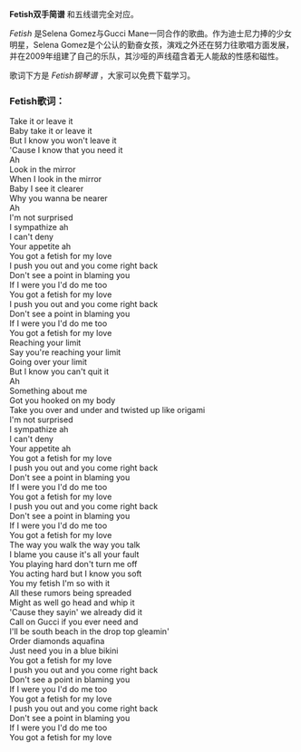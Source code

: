 

**Fetish双手简谱** 和五线谱完全对应。

_Fetish_ 是Selena Gomez与Gucci Mane一同合作的歌曲。作为迪士尼力捧的少女明星，Selena
Gomez是个公认的勤奋女孩，演戏之外还在努力往歌唱方面发展，并在2009年组建了自己的乐队，其沙哑的声线蕴含着无人能敌的性感和磁性。

歌词下方是 _Fetish钢琴谱_ ，大家可以免费下载学习。

### Fetish歌词：

Take it or leave it  
Baby take it or leave it  
But I know you won't leave it  
'Cause I know that you need it  
Ah  
Look in the mirror  
When I look in the mirror  
Baby I see it clearer  
Why you wanna be nearer  
Ah  
I'm not surprised  
I sympathize ah  
I can't deny  
Your appetite ah  
You got a fetish for my love  
I push you out and you come right back  
Don't see a point in blaming you  
If I were you I'd do me too  
You got a fetish for my love  
I push you out and you come right back  
Don't see a point in blaming you  
If I were you I'd do me too  
You got a fetish for my love  
Reaching your limit  
Say you're reaching your limit  
Going over your limit  
But I know you can't quit it  
Ah  
Something about me  
Got you hooked on my body  
Take you over and under and twisted up like origami  
I'm not surprised  
I sympathize ah  
I can't deny  
Your appetite ah  
You got a fetish for my love  
I push you out and you come right back  
Don't see a point in blaming you  
If I were you I'd do me too  
You got a fetish for my love  
I push you out and you come right back  
Don't see a point in blaming you  
If I were you I'd do me too  
You got a fetish for my love  
The way you walk the way you talk  
I blame you cause it's all your fault  
You playing hard don't turn me off  
You acting hard but I know you soft  
You my fetish I'm so with it  
All these rumors being spreaded  
Might as well go head and whip it  
'Cause they sayin' we already did it  
Call on Gucci if you ever need and  
I'll be south beach in the drop top gleamin'  
Order diamonds aquafina  
Just need you in a blue bikini  
You got a fetish for my love  
I push you out and you come right back  
Don't see a point in blaming you  
If I were you I'd do me too  
You got a fetish for my love  
I push you out and you come right back  
Don't see a point in blaming you  
If I were you I'd do me too  
You got a fetish for my love

